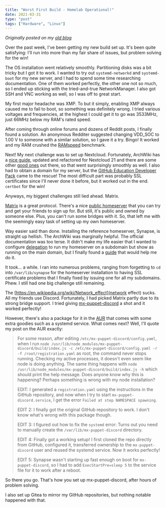 ```yaml
---
title: "Worst First Build - Homelab Operational!"
date: 2021-03-31
type: "post"
tags: ["Hardware", "Linux"]
---
```



*Originally posted on my [old blog](https://git.exozy.me/a/blog/src/branch/main/_posts/2021-03-31-worst-first-build-part-6.md)*


Over the past week, I've been getting my new build set up. It's been quite satisfying: I'll run into more than my fair share of issues, but problem solving for the win!

The OS installation went relatively smoothly. Partitioning disks was a bit tricky but I got it to work. I wanted to try out `systemd-networkd` and `systemd-boot` for my new server, and I had to spend some time researching documentation. One of them worked perfectly, the other one not so much, so I ended up sticking with the tried-and-true NetworkManager. I also got SSH and VNC working as well, so I was off to great start.

My first major headache was XMP. To but it simply, enabling XMP always caused me to fail to boot, so something was definitely wrong. I tried various voltages and frequencies, at the highest I could get it to go was 3533MHz, just 66MHz below my RAM's rated speed.

After coming through online forums and dozens of Reddit posts, I finally found a solution. An anonymous Redditer suggested changing VDD_SOC to 1.00 V to someone with a similar solution, so I gave it a try. Bingo! It worked and my RAM crushed the [RAMspeed](https://openbenchmarking.org/test/pts/ramspeed) benchmark.

Next! My next challenge was to set up Nextcloud. Fortunately, ArchWiki has a [nice guide](https://wiki.archlinux.org/index.php/Nextcloud), updated and refactored for Nextcloud 21 and there are some other [good ones](https://thepenguin.eu/2018-06-17-how-to-set-up-your-own-cloud-using-nextcloud-on-archlinux/) out there, so that went surprisingly smoothly as well. I also had to obtain a domain for my server, but the [GitHub Education Developer Pack](https://education.github.com/pack) came to the rescue! The most difficult part was probably SSL certificates since I'll never done it before, but it worked out in the end. `certbot` for the win!

Anyways, my biggest challenges still lied ahead. Matrix.

[Matrix](matrix.org/) is a great protocol. There's a nice [public homeserver](matrix.org/) that you can try and get your friends to sign up for. But still, it's public and owned by someone else. Plus, you can't run some bridges with it. So, that left me with the seemingly easy task of setting up my own homeserver.

Way easier said than done. Installing the reference homeserver, Synapse, is straight up hellish. The ArchWiki was marginally helpful. The official documentation was too terse. It didn't make my life easier that I wanted to configure [delegation](https://github.com/matrix-org/synapse/blob/develop/docs/delegate.md) to run my homeserver on a subdomain but show as running on the main domain, but I finally found a [guide](https://ajl.io/matrix-synapse-server-setup-guide/) that would help me do it.

It took... a while. I ran into numerous problems, ranging from forgetting to `cd` into `/var/lib/synapse` for the homeserver installation to having SSL certificate problems that I finally fixed by issuing one for all my subdomains. Phew. I still had one big challenge still remaining.

The [https://en.wikipedia.org/wiki/Network_effect](network effect) sucks. All my friends use Discord. Fortunately, I had picked Matrix partly due to its strong bridge support. I tried giving [mx-puppet-discord](https://github.com/matrix-discord/mx-puppet-discord) a shot and it worked perfectly!

However, there's also a package for it in the [AUR](https://aur.archlinux.org/packages/mx-puppet-discord-git/) that comes with some extra goodies such as a systemd service. What comes next? Well, I'll quote my post on the AUR exactly:

> For some reason, after editing `/etc/mx-puppet-discord/config.yaml`, when I run `node /usr/lib/node_modules/mx-puppet-discord/build/index.js -c /etc/mx-puppet-discord/config.yaml -r -f /root/registration.yaml` as root, the command never stops running. Checking my active processes, it doesn't even seem like node is doing anything. The same thing happens with `node /usr/lib/node_modules/mx-puppet-discord/build/index.js -h` which should print the help message. Does anyone know why this is happening? Perhaps something is wrong with my node installation?
> 
> EDIT: I generated a `registration.yaml` using the instructions in the GitHub repository, and now when I try to start `mx-puppet-discord.service`, I get the error `Failed at step NAMESPACE spawning`.
> 
> EDIT 2: I finally got the original GitHub repository to work. I don't know what's wrong with this package though.
> 
> EDIT 3: I figured out how to fix the `systemd` error: Turns out you need to manually create the `/var/lib/mx-puppet-discord` directory.
> 
> EDIT 4: Finally got a working setup! I first cloned the repo directly from GitHub, configured it, transferred ownership to the `mx-puppet-discord` user and reused the systemd service. Now it works perfectly!
> 
> EDIT 5: Synapse wasn't starting up fast enough on boot for `mx-puppet-discord`, so I had to add `ExecStartPre=sleep 5` to the service file for it to work after a reboot.

So there you go. That's how you set up mx-puppet-discord, after hours of problem solving.

I also set up Gitea to mirror my GitHub repositories, but nothing notable happened with that.


